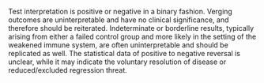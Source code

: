 Test interpretation is positive or negative in a binary fashion. Verging outcomes are uninterpretable and have no clinical significance, and therefore should be reiterated. Indeterminate or borderline results, typically arising from either a failed control group and more likely in the setting of the weakened immune system, are often uninterpretable and should be replicated as well. The statistical data of positive to negative reversal is unclear, while it may indicate the voluntary resolution of disease or reduced/excluded regression threat.